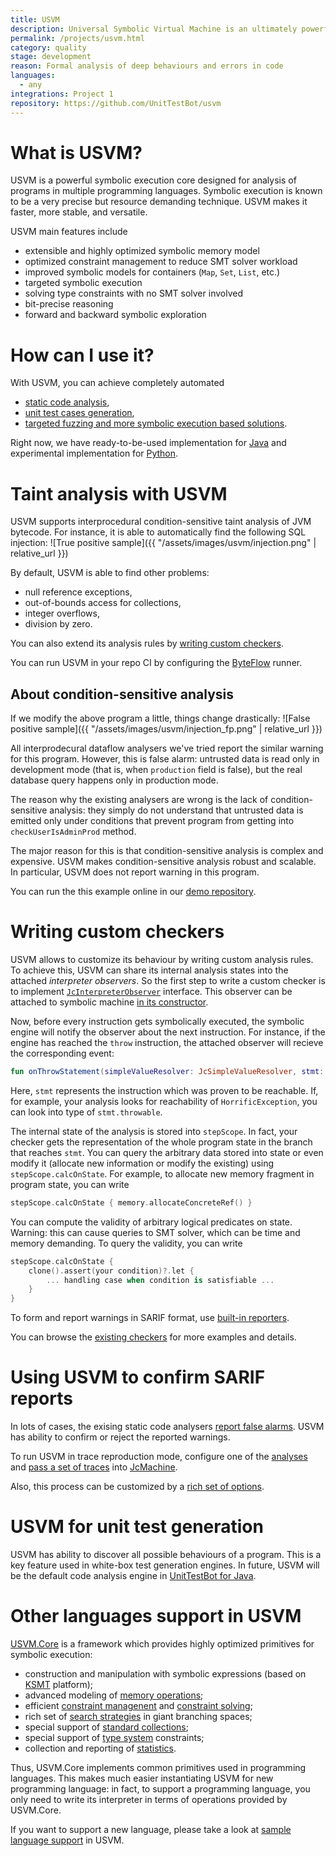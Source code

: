 ```yaml
---
title: USVM
description: Universal Symbolic Virtual Machine is an ultimately powerful language-agnostic core for implementing custom symbolic execution based products.
permalink: /projects/usvm.html
category: quality
stage: development
reason: Formal analysis of deep behaviours and errors in code
languages:
  - any
integrations: Project 1
repository: https://github.com/UnitTestBot/usvm
---
```


# What is USVM?

USVM is a powerful symbolic execution core designed for analysis of programs in multiple programming languages. Symbolic execution is known to be a very precise but resource demanding technique. USVM makes it faster, more stable, and versatile.

USVM main features include

* extensible and highly optimized symbolic memory model
* optimized constraint management to reduce SMT solver workload
* improved symbolic models for containers (`Map`, `Set`, `List`, etc.)
* targeted symbolic execution
* solving type constraints with no SMT solver involved
* bit-precise reasoning
* forward and backward symbolic exploration

# How can I use it?

With USVM, you can achieve completely automated
* [static code analysis](#taint-analysis-with-usvm),
* [unit test cases generation](#usvm-for-unit-test-generation),
* [targeted fuzzing and more symbolic execution based solutions](#using-usvm-to-confirm-sarif-reports).

Right now, we have ready-to-be-used implementation for [Java](https://github.com/UnitTestBot/usvm/tree/main/usvm-jvm) and experimental implementation for [Python](https://github.com/UnitTestBot/usvm/tree/tochilinak/python/usvm-python).

# Taint analysis with USVM

USVM supports interprocedural condition-sensitive taint analysis of JVM bytecode. For instance, it is able to automatically find the following SQL injection:
![True positive sample]({{ "/assets/images/usvm/injection.png" | relative_url }})

By default, USVM is able to find other problems:
* null reference exceptions,
* out-of-bounds access for collections,
* integer overflows,
* division by zero.

You can also extend its analysis rules by [writing custom checkers](#writing-custom-checkers).


You can run USVM in your repo CI by configuring the [ByteFlow](https://github.com/UnitTestBot/byteflow) runner. 

## About condition-sensitive analysis

If we modify the above program a little, things change drastically:
![False positive sample]({{ "/assets/images/usvm/injection_fp.png" | relative_url }})

All interprodecural dataflow analysers we've tried report the similar warning for this program. However, this is false alarm: untrusted data is read only in development mode (that is, when `production` field is false), but the real database query happens only in production mode.

The reason why the existing analysers are wrong is the lack of condition-sensitive analysis: they simply do not understand that untrusted data is emitted only under conditions that prevent program from getting into `checkUserIsAdminProd` method. 

The major reason for this is that condition-sensitive analysis is complex and expensive. USVM makes condition-sensitive analysis robust and scalable. In particular, USVM does not report warning in this program.

You can run the this example online in our [demo repository](https://github.com/unitTestBot/byteflow/security/code-scanning).

# Writing custom checkers

USVM allows to customize its behaviour by writing custom analysis rules. To achieve this, USVM can share its internal analysis states into the attached *interpreter observers*. So the first step to write a custom checker is to implement [`JcInterpreterObserver`](https://github.com/UnitTestBot/usvm/blob/b6ed4682063f1ff6008b3f3c8aa15be663706c74/usvm-jvm/src/main/kotlin/org/usvm/machine/JcInterpreterObserver.kt) interface. This observer can be attached to symbolic machine [in its constructor](https://github.com/UnitTestBot/usvm/blob/b6ed4682063f1ff6008b3f3c8aa15be663706c74/usvm-jvm/src/main/kotlin/org/usvm/machine/JcMachine.kt#L35C17-L35C36).

Now, before every instruction gets symbolically executed, the symbolic engine will notify the observer about the next instruction. For instance, if the engine has reached the `throw` instruction, the attached observer will recieve the corresponding event:
```kotlin
fun onThrowStatement(simpleValueResolver: JcSimpleValueResolver, stmt: JcThrowInst, stepScope: JcStepScope)
```

Here, `stmt` represents the instruction which was proven to be reachable. If, for example, your analysis looks for reachability of `HorrificException`, you can look into type of `stmt.throwable`.

The internal state of the analysis is stored into `stepScope`. In fact, your checker gets the representation of the whole program state in the branch that reaches `stmt`. You can query the arbitrary data stored into state or even modify it (allocate new information or modify the existing) using `stepScope.calcOnState`. For example, to allocate new memory fragment in program state, you can write
```kotlin
stepScope.calcOnState { memory.allocateConcreteRef() }
```

You can compute the validity of arbitrary logical predicates on state. Warning: this can cause queries to SMT solver, which can be time and memory demanding. To query the validity, you can write
```kotlin
stepScope.calcOnState { 
	clone().assert(your condition)?.let {
		... handling case when condition is satisfiable ...
	}
}
```

To form and report warnings in SARIF format, use [built-in reporters](https://github.com/UnitTestBot/jacodb/blob/e61c2fa41533a2f0a39fad0beb220c3350987345/jacodb-analysis/src/main/kotlin/org/jacodb/analysis/sarif/DataClasses.kt#L137).

You can browse the [existing checkers](https://github.com/UnitTestBot/usvm/blob/b6ed4682063f1ff6008b3f3c8aa15be663706c74/usvm-jvm/src/main/kotlin/org/usvm/api/targets/TaintAnalysis.kt) for more examples and details.

# Using USVM to confirm SARIF reports

In lots of cases, the exising static code analysers [report false alarms](#about-condition-sensitive-analysis). USVM has ability to confirm or reject the reported warnings. 

To run USVM in trace reproduction mode, configure one of the [analyses](https://github.com/UnitTestBot/usvm/blob/saloed/usvm-demo/usvm-jvm/src/main/kotlin/org/usvm/api/targets/TaintAnalysis.kt) and [pass a set of traces](https://github.com/UnitTestBot/usvm/blob/a1e931e5e51f463ed4a33009cee1ffa01cd375bd/usvm-jvm/src/main/kotlin/org/usvm/api/targets/TaintAnalysis.kt#L29) into [JcMachine](https://github.com/UnitTestBot/usvm/blob/main/usvm-jvm/src/main/kotlin/org/usvm/machine/JcMachine.kt).

Also, this process can be customized by a [rich set of options](https://github.com/UnitTestBot/usvm/blob/main/usvm-util/src/main/kotlin/org/usvm/UMachineOptions.kt).

# USVM for unit test generation

USVM has ability to discover all possible behaviours of a program. This is a key feature used in white-box test generation engines. In future, USVM will be the default code analysis engine in [UnitTestBot for Java](https://github.com/UnitTestBot/utbotjava).


# Other languages support in USVM

[USVM.Core](https://github.com/UnitTestBot/usvm/tree/main/usvm-core) is a framework which provides highly optimized primitives for symbolic execution:
* construction and manipulation with symbolic expressions (based on [KSMT](https://github.com/UnitTestBot/ksmt) platform);
* advanced modeling of [memory operations](https://github.com/UnitTestBot/usvm/tree/main/usvm-core/src/main/kotlin/org/usvm/memory);
* efficient [constraint managenent](https://github.com/UnitTestBot/usvm/tree/main/usvm-core/src/main/kotlin/org/usvm/constraints) and [constraint solving](https://github.com/UnitTestBot/usvm/tree/main/usvm-core/src/main/kotlin/org/usvm/solver);
* rich set of [search strategies](https://github.com/UnitTestBot/usvm/tree/main/usvm-core/src/main/kotlin/org/usvm/ps) in giant branching spaces;
* special support of [standard collections](https://github.com/UnitTestBot/usvm/tree/main/usvm-core/src/main/kotlin/org/usvm/collection);
* special support of [type system](https://github.com/UnitTestBot/usvm/tree/main/usvm-core/src/main/kotlin/org/usvm/types) constraints;
* collection and reporting of [statistics](https://github.com/UnitTestBot/usvm/tree/main/usvm-core/src/main/kotlin/org/usvm/statistics).

Thus, USVM.Core implements common primitives used in programming languages. This makes much easier instantiating USVM for new programming language: in fact, to support a programming language, you only need to write its interpreter in terms of operations provided by USVM.Core.

If you want to support a new language, please take a look at [sample language support](https://github.com/UnitTestBot/usvm/tree/main/usvm-sample-language) in USVM.